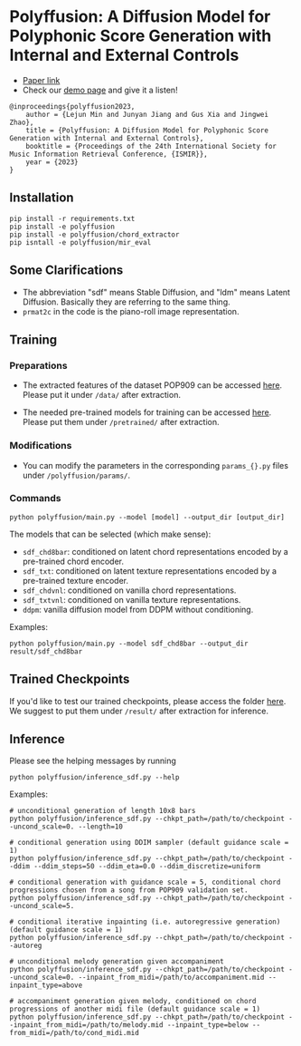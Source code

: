 # Polyffusion: A Diffusion Model for Polyphonic Score Generation with Internal and External Controls

- [Paper link](https://arxiv.org/abs/2307.10304)
- Check our [demo page](https://polyffusion.github.io/) and give it a listen!

```
@inproceedings{polyffusion2023,
    author = {Lejun Min and Junyan Jiang and Gus Xia and Jingwei Zhao},
    title = {Polyffusion: A Diffusion Model for Polyphonic Score Generation with Internal and External Controls},
    booktitle = {Proceedings of the 24th International Society for Music Information Retrieval Conference, {ISMIR}},
    year = {2023}
}
```

## Installation

```shell
pip install -r requirements.txt
pip install -e polyffusion
pip install -e polyffusion/chord_extractor
pip isntall -e polyffusion/mir_eval
```

## Some Clarifications

- The abbreviation "sdf" means Stable Diffusion, and "ldm" means Latent Diffusion. Basically they are referring to the same thing.
- `prmat2c` in the code is the piano-roll image representation.

## Training

### Preparations

- The extracted features of the dataset POP909 can be accessed [here](https://yukisaki-my.sharepoint.com/:u:/g/personal/aik2_yukisaki_io/EdUovlRZvExJrGatAR8BlTsBDC8udJiuhnIimPuD2PQ3FQ?e=WwD7Dl). Please put it under `/data/` after extraction.

- The needed pre-trained models for training can be accessed [here](https://yukisaki-my.sharepoint.com/:u:/g/personal/aik2_yukisaki_io/Eca406YwV1tMgwHdoepC7G8B5l-4GRBGv7TzrI9OOg3eIA?e=uecJdU). Please put them under `/pretrained/` after extraction.

### Modifications

- You can modify the parameters in the corresponding `params_{}.py` files under `/polyffusion/params/`.

### Commands

```shell
python polyffusion/main.py --model [model] --output_dir [output_dir]
```

The models that can be selected (which make sense):

- `sdf_chd8bar`: conditioned on latent chord representations encoded by a pre-trained chord encoder.
- `sdf_txt`: conditioned on latent texture representations encoded by a pre-trained texture encoder.
- `sdf_chdvnl`: conditioned on vanilla chord representations.
- `sdf_txtvnl`: conditioned on vanilla texture representations.
- `ddpm`: vanilla diffusion model from DDPM without conditioning.

Examples:

```shell
python polyffusion/main.py --model sdf_chd8bar --output_dir result/sdf_chd8bar
```

## Trained Checkpoints

If you'd like to test our trained checkpoints, please access the folder [here](https://yukisaki-my.sharepoint.com/:f:/g/personal/aik2_yukisaki_io/EjG0IB8Xb_1CoVfYCmNUB-ABMLVSRqJST4VTrYJxjJFdnw?e=OqmZpp). We suggest to put them under `/result/` after extraction for inference.

## Inference

Please see the helping messages by running

```shell
python polyffusion/inference_sdf.py --help
```

Examples:

```shell
# unconditional generation of length 10x8 bars
python polyffusion/inference_sdf.py --chkpt_path=/path/to/checkpoint --uncond_scale=0. --length=10

# conditional generation using DDIM sampler (default guidance scale = 1)
python polyffusion/inference_sdf.py --chkpt_path=/path/to/checkpoint --ddim --ddim_steps=50 --ddim_eta=0.0 --ddim_discretize=uniform

# conditional generation with guidance scale = 5, conditional chord progressions chosen from a song from POP909 validation set.
python polyffusion/inference_sdf.py --chkpt_path=/path/to/checkpoint --uncond_scale=5.

# conditional iterative inpainting (i.e. autoregressive generation) (default guidance scale = 1)
python polyffusion/inference_sdf.py --chkpt_path=/path/to/checkpoint --autoreg

# unconditional melody generation given accompaniment
python polyffusion/inference_sdf.py --chkpt_path=/path/to/checkpoint --uncond_scale=0. --inpaint_from_midi=/path/to/accompaniment.mid --inpaint_type=above

# accompaniment generation given melody, conditioned on chord progressions of another midi file (default guidance scale = 1)
python polyffusion/inference_sdf.py --chkpt_path=/path/to/checkpoint --inpaint_from_midi=/path/to/melody.mid --inpaint_type=below --from_midi=/path/to/cond_midi.mid
```
